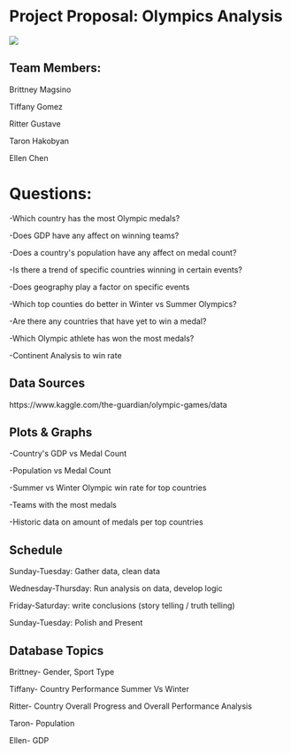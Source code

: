 <h1><b>Project Proposal: Olympics Analysis</h1></b>
<img src="https://upload.wikimedia.org/wikipedia/commons/thumb/5/5c/Olympic_rings_without_rims.svg/1200px-Olympic_rings_without_rims.svg.png">

<h2>Team Members:</h2>
<p>Brittney Magsino</p>
<p>Tiffany Gomez</p>
<p>Ritter Gustave</p>
<p>Taron Hakobyan</p>
<p>Ellen Chen</p>

<h1>Questions:</h1>
<p>-Which country has the most Olympic medals?</p>
<p>-Does GDP have any affect on winning teams?</p>
<p>-Does a country's population have any affect on medal count?</p>
<p>-Is there a trend of specific countries winning in certain events?</p>
<p>-Does geography play a factor on specific events</p>
<p>-Which top counties do better in Winter vs Summer Olympics? </p>
<p>-Are there any countries that have yet to win a medal?</p>
<p>-Which Olympic athlete has won the most medals?</p>
<p>-Continent Analysis to win rate</p>

<h2>Data Sources</h2>
https://www.kaggle.com/the-guardian/olympic-games/data

<h2>Plots & Graphs</h2>
<p>-Country's GDP vs Medal Count</p>
<p>-Population vs Medal Count</p>
<p>-Summer vs Winter Olympic win rate for top countries</p>
<p>-Teams with the most medals</p>
<p>-Historic data on amount of medals per top countries</p>


<h2>Schedule</h2>
<p>Sunday-Tuesday: Gather data, clean data</p>
<p>Wednesday-Thursday: Run analysis on data, develop logic</p>
<p>Friday-Saturday: write conclusions (story telling / truth telling)</p>
<p>Sunday-Tuesday: Polish and Present</p>

<h2>Database Topics </h2>
<p>Brittney- Gender, Sport Type </p>
<p>Tiffany- Country Performance Summer Vs Winter</p>
<p>Ritter- Country Overall Progress and Overall Performance Analysis</p>
<p>Taron- Population</p>
<p>Ellen- GDP</p>
